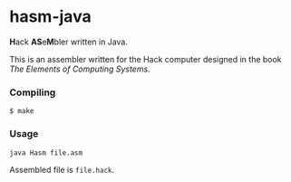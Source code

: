 # hasm-java
**H**ack **AS**e**M**bler written in Java.

This is an assembler written for the Hack computer designed in the book *The Elements of Computing Systems*.

### Compiling
```
$ make
```

### Usage
```
java Hasm file.asm
```

Assembled file is `file.hack`.

